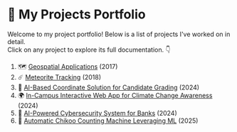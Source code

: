 # 🚀 My Projects Portfolio

Welcome to my project portfolio! Below is a list of projects I've worked on in detail.  
Click on any project to explore its full documentation. 👇

1. 🗺️ [Geospatial Applications](Geospatial-Applications.md)  (2017)
2. ☄️ [Meteorite Tracking](Meteorite-Tracking.md)  (2018)
3. 🤖 [AI-Based Coordinate Solution for Candidate Grading](AI-Coordinate-Grading.md)  (2024)
4. 🌍 [In-Campus Interactive Web App for Climate Change Awareness](Climate-Change-WebApp.md)  (2024)
5. 🔐 [AI-Powered Cybersecurity System for Banks](Cybersecurity-System.md)  (2024)
6. 🥭 [Automatic Chikoo Counting Machine Leveraging ML](Chikoo-Counting-ML.md) (2025)
